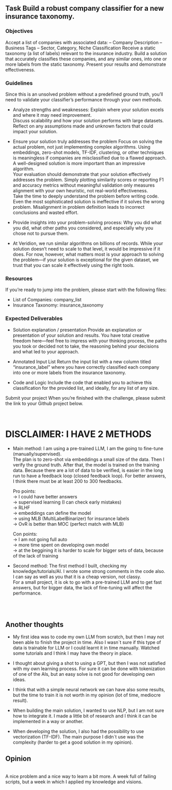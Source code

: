 <h2>Task
Build a robust company classifier for a new insurance taxonomy.</h2>

<h3>Objectives</h3>
Accept a list of companies with associated data:
– Company Description
– Business Tags
– Sector, Category, Niche Classification
Receive a static taxonomy (a list of labels) relevant to the insurance industry.
Build a solution that accurately classifies these companies, and any similar ones, into one or more labels from the static taxonomy.
Present your results and demonstrate effectiveness.

<h3>Guidelines</h3>

Since this is an unsolved problem without a predefined ground truth, you’ll need to validate your classifier’s performance through your own methods.

- Analyze strengths and weaknesses:
  Explain where your solution excels and where it may need improvement.<br>
  Discuss scalability and how your solution performs with large datasets.<br>
  Reflect on any assumptions made and unknown factors that could impact your solution.<br>

- Ensure your solution truly addresses the problem
  Focus on solving the actual problem, not just implementing complex algorithms. Using embeddings, zero-shot models, TF-IDF, clustering, or other techniques is meaningless if companies are misclassified due to a flawed approach. A well-designed solution is more important than an impressive algorithm.<br>
  Your evaluation should demonstrate that your solution effectively addresses the problem. Simply plotting similarity scores or reporting F1 and accuracy metrics without meaningful validation only measures alignment with your own heuristic, not real-world effectiveness.<br>
  Take the time to deeply understand the problem before writing code. Even the most sophisticated solution is ineffective if it solves the wrong problem. Misalignment in problem definition leads to incorrect conclusions and wasted effort.

- Provide insights into your problem-solving process:
  Why you did what you did, what other paths you considered, and especially why you chose not to pursue them.

- At Veridion, we run similar algorithms on billions of records. While your solution doesn’t need to scale to that level, it would be impressive if it does. For now, however, what matters most is your approach to solving the problem—if your solution is exceptional for the given dataset, we trust that you can scale it effectively using the right tools.

<h3>Resources</h3>
If you’re ready to jump into the problem, please start with the following files:

- List of Companies: company_list
- Insurance Taxonomy: insurance_taxonomy

<h3>Expected Deliverables</h3>

- Solution explanation / presentation
  Provide an explanation or presentation of your solution and results. You have total creative freedom here—feel free to impress with your thinking process, the paths you took or decided not to take, the reasoning behind your decisions and what led to your approach.

- Annotated Input List
  Return the input list with a new column titled “insurance_label” where you have correctly classified each company into one or more labels from the insurance taxonomy.

- Code and Logic
  Include the code that enabled you to achieve this classification for the provided list, and ideally, for any list of any size.

Submit your project
When you’re finished with the challenge, please submit the link to your Github project below.

<br>
<h1>DISCLAIMER: I HAVE 2 METHODS</h1>

- Main method:
  I am using a pre-trained LLM, I am the going to fine-tune (manually/supervised).<br>
  The plan is to zero-shot via embeddings a small size of the data. Then I verify the ground truth. After that, the model is trained on the training data. Because there are a lot of data to be verified, is easier in the long run to have a feedback loop (closed feedback loop). For better answers, I think there must be at least 200 to 300 feedbacks.<br>

  Pro points:
  <br>-> I could have better answers
  <br>-> supervised learning (I can check early mistakes)
  <br>-> RLHF
  <br>-> embeddings can define the model
  <br>-> using MLB (MultiLabelBinarizer) for insurance labels
  <br>-> OvR is better than MOC (perfect match with MLB)

  Con points:
  <br>-> I am not going full auto
  <br>-> more time spent on developing own model
  <br>-> at the beggining it is harder to scale for bigger sets of data, because of the lack of training

- Second method:
  The first method I built, checking my knowledge/tutorials/AI. I wrote some strong comments in the code also. I can say as well as you that it is a cheap version, not classy.<br>
  For a small project, it is ok to go with a pre-trained LLM and to get fast answers, but for bigger data, the lack of fine-tuning will affect the performance.

<br><br>

<h2>Another thoughts</h2>

- My first idea was to code my own LLM from scratch, but then I may not been able to finish the project in time. Also I wasn`t sure if this type of data is trainable for LLM or I could learnt it in time manually. Watched some tutorials and I think I may have the theory in place.

- I thought about giving a shot to using a GPT, but then I was not satisfied with my own learning process. For sure it can be done with tokenization of one of the AIs, but an easy solve is not good for developing own ideas.

- I think that with a simple neural network we can have also some results, but the time to train it is not worth in my opinion (lot of time, mediocre result).

- When building the main solution, I wanted to use NLP, but I am not sure how to integrate it. I made a little bit of research and I think it can be implemented in a way or another.

- When developing the solution, I also had the possibility to use vectorization (TF-IDF). The main purpose I didn`t use was the complexity (harder to get a good solution in my opinion).

<h2>Opinion</h2>
<br>
A nice problem and a nice way to learn a bit more. A week full of failing scripts, but a week in which I applied my knowledge and visions.
